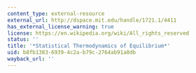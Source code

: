 ```yaml
---
content_type: external-resource
external_url: http://dspace.mit.edu/handle/1721.1/4411
has_external_license_warning: true
license: https://en.wikipedia.org/wiki/All_rights_reserved
status: ''
title: '*Statistical Thermodynamics of Equilibrium*'
uid: b8fb1383-6939-4c2a-b79c-2764ab91a0db
wayback_url: ''
---
```

